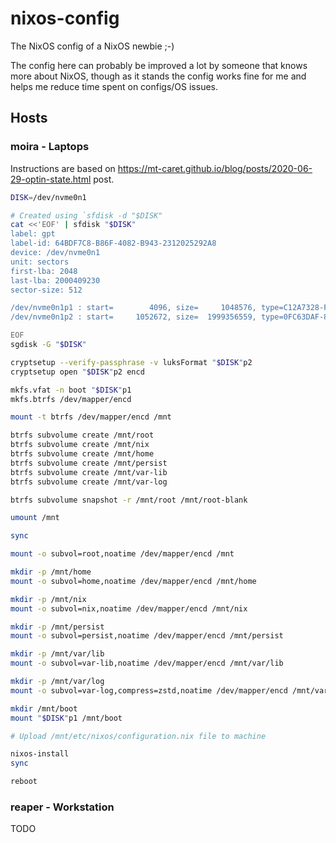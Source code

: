 # nixos-config

The NixOS config of a NixOS newbie ;-)

The config here can probably be improved a lot by someone that knows more about NixOS, though as it stands the config works fine for me and helps me reduce time spent on configs/OS issues.

## Hosts

### moira - Laptops

Instructions are based on <https://mt-caret.github.io/blog/posts/2020-06-29-optin-state.html> post.

```bash
DISK=/dev/nvme0n1

# Created using `sfdisk -d "$DISK"
cat <<'EOF' | sfdisk "$DISK"
label: gpt
label-id: 64BDF7C8-B86F-4082-B943-2312025292A8
device: /dev/nvme0n1
unit: sectors
first-lba: 2048
last-lba: 2000409230
sector-size: 512

/dev/nvme0n1p1 : start=        4096, size=     1048576, type=C12A7328-F81F-11D2-BA4B-00A0C93EC93B, uuid=46A59B92-0161-4400-8484-6C167093055B
/dev/nvme0n1p2 : start=     1052672, size=  1999356559, type=0FC63DAF-8483-4772-8E79-3D69D8477DE4, uuid=52D13C9F-4DF1-4BBB-8B31-8CD4CE3C0503, name="root"

EOF
sgdisk -G "$DISK"

cryptsetup --verify-passphrase -v luksFormat "$DISK"p2
cryptsetup open "$DISK"p2 encd

mkfs.vfat -n boot "$DISK"p1
mkfs.btrfs /dev/mapper/encd

mount -t btrfs /dev/mapper/encd /mnt

btrfs subvolume create /mnt/root
btrfs subvolume create /mnt/nix
btrfs subvolume create /mnt/home
btrfs subvolume create /mnt/persist
btrfs subvolume create /mnt/var-lib
btrfs subvolume create /mnt/var-log

btrfs subvolume snapshot -r /mnt/root /mnt/root-blank

umount /mnt

sync

mount -o subvol=root,noatime /dev/mapper/encd /mnt

mkdir -p /mnt/home
mount -o subvol=home,noatime /dev/mapper/encd /mnt/home

mkdir -p /mnt/nix
mount -o subvol=nix,noatime /dev/mapper/encd /mnt/nix

mkdir -p /mnt/persist
mount -o subvol=persist,noatime /dev/mapper/encd /mnt/persist

mkdir -p /mnt/var/lib
mount -o subvol=var-lib,noatime /dev/mapper/encd /mnt/var/lib

mkdir -p /mnt/var/log
mount -o subvol=var-log,compress=zstd,noatime /dev/mapper/encd /mnt/var/log

mkdir /mnt/boot
mount "$DISK"p1 /mnt/boot

# Upload /mnt/etc/nixos/configuration.nix file to machine

nixos-install
sync

reboot
```

### reaper - Workstation

TODO
